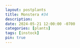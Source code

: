 ```yaml
---
layout: postplants
title: Monstera #34
description: 
date: 2024-05-21 12:00:00 -0700
categories: [plants]
tags: [instock]
pin: true
---
```






